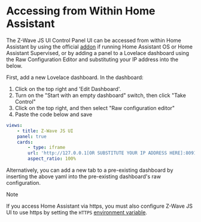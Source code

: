 # Accessing from Within Home Assistant

The Z-Wave JS UI Control Panel UI can be accessed from within Home Assistant by using the official [addon](https://github.com/hassio-addons/addon-zwave-js-ui) if running Home Assistant OS or Home Assistant Supervised, or by adding a panel to a Lovelace dashboard using the Raw Configuration Editor and substituting your IP address into the below.

First, add a new Lovelace dashboard. In the dashboard:

1. Click on the top right and 'Edit Dashboard'.
2. Turn on the "Start with an empty dashboard" switch, then click "Take Control"
3. Click on the top right, and then select "Raw configuration editor"
4. Paste the code below and save

```yaml
views:
	- title: Z-Wave JS UI
  	panel: true
  	cards:
    	- type: iframe
      	url: 'http://127.0.0.1[OR SUBSTITUTE YOUR IP ADDRESS HERE]:8091/'
      	aspect_ratio: 100%
```

Alternatively, you can add a new tab to a pre-existing dashboard by inserting the above yaml into the pre-existing dashboard's raw configuration.

> [!NOTE]
> If you access Home Assistant via https, you must also configure Z-Wave JS UI to use https by setting the `HTTPS` [environment variable](guide/env-vars.md).
